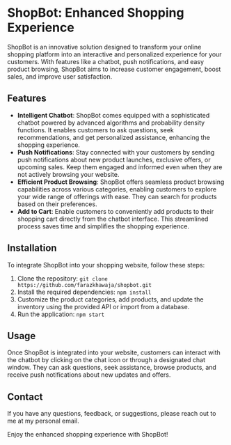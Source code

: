 # ShopBot: Enhanced Shopping Experience 

ShopBot is an innovative solution designed to transform your online shopping platform into an interactive and personalized experience for your customers. With features like a chatbot, push notifications, and easy product browsing, ShopBot aims to increase customer engagement, boost sales, and improve user satisfaction.

## Features

- **Intelligent Chatbot**: ShopBot comes equipped with a sophisticated chatbot powered by advanced algorithms and probability density functions. It enables customers to ask questions, seek recommendations, and get personalized assistance, enhancing the shopping experience.
- **Push Notifications**: Stay connected with your customers by sending push notifications about new product launches, exclusive offers, or upcoming sales. Keep them engaged and informed even when they are not actively browsing your website.
- **Efficient Product Browsing**: ShopBot offers seamless product browsing capabilities across various categories, enabling customers to explore your wide range of offerings with ease. They can search for products based on their preferences.
- **Add to Cart**: Enable customers to conveniently add products to their shopping cart directly from the chatbot interface. This streamlined process saves time and simplifies the shopping experience.

## Installation

To integrate ShopBot into your shopping website, follow these steps:

1. Clone the repository: `git clone https://github.com/farazkhawaja/shopbot.git`
2. Install the required dependencies: `npm install`
4. Customize the product categories, add products, and update the inventory using the provided API or import from a database.
5. Run the application: `npm start`

## Usage

Once ShopBot is integrated into your website, customers can interact with the chatbot by clicking on the chat icon or through a designated chat window. They can ask questions, seek assistance, browse products, and receive push notifications about new updates and offers.

## Contact

If you have any questions, feedback, or suggestions, please reach out to me at my personal email.

Enjoy the enhanced shopping experience with ShopBot!
